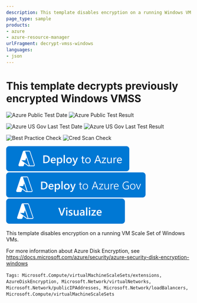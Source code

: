 ```yaml
---
description: This template disables encryption on a running Windows VM Scale Set
page_type: sample
products:
- azure
- azure-resource-manager
urlFragment: decrypt-vmss-windows
languages:
- json
---
```

# This template decrypts previously encrypted Windows VMSS

![Azure Public Test Date](https://azurequickstartsservice.blob.core.windows.net/badges/quickstarts/microsoft.compute/decrypt-vmss-windows/PublicLastTestDate.svg)
![Azure Public Test Result](https://azurequickstartsservice.blob.core.windows.net/badges/quickstarts/microsoft.compute/decrypt-vmss-windows/PublicDeployment.svg)

![Azure US Gov Last Test Date](https://azurequickstartsservice.blob.core.windows.net/badges/quickstarts/microsoft.compute/decrypt-vmss-windows/FairfaxLastTestDate.svg)
![Azure US Gov Last Test Result](https://azurequickstartsservice.blob.core.windows.net/badges/quickstarts/microsoft.compute/decrypt-vmss-windows/FairfaxDeployment.svg)

![Best Practice Check](https://azurequickstartsservice.blob.core.windows.net/badges/quickstarts/microsoft.compute/decrypt-vmss-windows/BestPracticeResult.svg)
![Cred Scan Check](https://azurequickstartsservice.blob.core.windows.net/badges/quickstarts/microsoft.compute/decrypt-vmss-windows/CredScanResult.svg)

[![Deploy To Azure](https://raw.githubusercontent.com/Azure/azure-quickstart-templates/master/1-CONTRIBUTION-GUIDE/images/deploytoazure.svg?sanitize=true)](https://portal.azure.com/#create/Microsoft.Template/uri/https%3A%2F%2Fraw.githubusercontent.com%2FAzure%2Fazure-quickstart-templates%2Fmaster%2Fquickstarts%2Fmicrosoft.compute%2Fdecrypt-vmss-windows%2Fazuredeploy.json)
[![Deploy To Azure US Gov](https://raw.githubusercontent.com/Azure/azure-quickstart-templates/master/1-CONTRIBUTION-GUIDE/images/deploytoazuregov.svg?sanitize=true)](https://portal.azure.us/#create/Microsoft.Template/uri/https%3A%2F%2Fraw.githubusercontent.com%2FAzure%2Fazure-quickstart-templates%2Fmaster%2Fquickstarts%2Fmicrosoft.compute%2Fdecrypt-vmss-windows%2Fazuredeploy.json)
[![Visualize](https://raw.githubusercontent.com/Azure/azure-quickstart-templates/master/1-CONTRIBUTION-GUIDE/images/visualizebutton.svg?sanitize=true)](http://armviz.io/#/?load=https%3A%2F%2Fraw.githubusercontent.com%2FAzure%2Fazure-quickstart-templates%2Fmaster%2Fquickstarts%2Fmicrosoft.compute%2Fdecrypt-vmss-windows%2Fazuredeploy.json)

This template disables encryption on a running VM Scale Set of Windows VMs.

For more information about Azure Disk Encryption, see https://docs.microsoft.com/azure/security/azure-security-disk-encryption-windows

`Tags: Microsoft.Compute/virtualMachineScaleSets/extensions, AzureDiskEncryption, Microsoft.Network/virtualNetworks, Microsoft.Network/publicIPAddresses, Microsoft.Network/loadBalancers, Microsoft.Compute/virtualMachineScaleSets`
